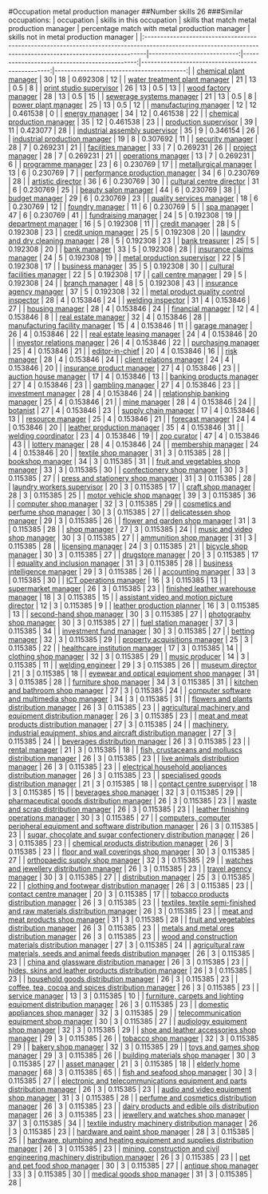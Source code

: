 #Occupation metal production manager
##Number skills 26
###Similar occupations:
| occupation                                                                                                                                                  |   skills in this occupation |   skills that match metal production manager |   percentage match with metal production manager |   skills not in metal production manager |
|:------------------------------------------------------------------------------------------------------------------------------------------------------------|----------------------------:|---------------------------------------------:|-------------------------------------------------:|-----------------------------------------:|
| [chemical plant manager](chemical_plant_manager.md)                                                                                                         |                          30 |                                           18 |                                         0.692308 |                                       12 |
| [water treatment plant manager](water_treatment_plant_manager.md)                                                                                           |                          21 |                                           13 |                                         0.5      |                                        8 |
| [print studio supervisor](print_studio_supervisor.md)                                                                                                       |                          26 |                                           13 |                                         0.5      |                                       13 |
| [wood factory manager](wood_factory_manager.md)                                                                                                             |                          28 |                                           13 |                                         0.5      |                                       15 |
| [sewerage systems manager](sewerage_systems_manager.md)                                                                                                     |                          21 |                                           13 |                                         0.5      |                                        8 |
| [power plant manager](power_plant_manager.md)                                                                                                               |                          25 |                                           13 |                                         0.5      |                                       12 |
| [manufacturing manager](manufacturing_manager.md)                                                                                                           |                          12 |                                           12 |                                         0.461538 |                                        0 |
| [energy manager](energy_manager.md)                                                                                                                         |                          34 |                                           12 |                                         0.461538 |                                       22 |
| [chemical production manager](chemical_production_manager.md)                                                                                               |                          35 |                                           12 |                                         0.461538 |                                       23 |
| [production supervisor](production_supervisor.md)                                                                                                           |                          39 |                                           11 |                                         0.423077 |                                       28 |
| [industrial assembly supervisor](industrial_assembly_supervisor.md)                                                                                         |                          35 |                                            9 |                                         0.346154 |                                       26 |
| [industrial production manager](industrial_production_manager.md)                                                                                           |                          19 |                                            8 |                                         0.307692 |                                       11 |
| [security manager](security_manager.md)                                                                                                                     |                          28 |                                            7 |                                         0.269231 |                                       21 |
| [facilities manager](facilities_manager.md)                                                                                                                 |                          33 |                                            7 |                                         0.269231 |                                       26 |
| [project manager](project_manager.md)                                                                                                                       |                          28 |                                            7 |                                         0.269231 |                                       21 |
| [operations manager](operations_manager.md)                                                                                                                 |                          13 |                                            7 |                                         0.269231 |                                        6 |
| [programme manager](programme_manager.md)                                                                                                                   |                          23 |                                            6 |                                         0.230769 |                                       17 |
| [metallurgical manager](metallurgical_manager.md)                                                                                                           |                          13 |                                            6 |                                         0.230769 |                                        7 |
| [performance production manager](performance_production_manager.md)                                                                                         |                          34 |                                            6 |                                         0.230769 |                                       28 |
| [artistic director](artistic_director.md)                                                                                                                   |                          36 |                                            6 |                                         0.230769 |                                       30 |
| [cultural centre director](cultural_centre_director.md)                                                                                                     |                          31 |                                            6 |                                         0.230769 |                                       25 |
| [beauty salon manager](beauty_salon_manager.md)                                                                                                             |                          44 |                                            6 |                                         0.230769 |                                       38 |
| [budget manager](budget_manager.md)                                                                                                                         |                          29 |                                            6 |                                         0.230769 |                                       23 |
| [quality services manager](quality_services_manager.md)                                                                                                     |                          18 |                                            6 |                                         0.230769 |                                       12 |
| [foundry manager](foundry_manager.md)                                                                                                                       |                          11 |                                            6 |                                         0.230769 |                                        5 |
| [spa manager](spa_manager.md)                                                                                                                               |                          47 |                                            6 |                                         0.230769 |                                       41 |
| [fundraising manager](fundraising_manager.md)                                                                                                               |                          24 |                                            5 |                                         0.192308 |                                       19 |
| [department manager](department_manager.md)                                                                                                                 |                          16 |                                            5 |                                         0.192308 |                                       11 |
| [credit manager](credit_manager.md)                                                                                                                         |                          28 |                                            5 |                                         0.192308 |                                       23 |
| [credit union manager](credit_union_manager.md)                                                                                                             |                          25 |                                            5 |                                         0.192308 |                                       20 |
| [laundry and dry cleaning manager](laundry_and_dry_cleaning_manager.md)                                                                                     |                          28 |                                            5 |                                         0.192308 |                                       23 |
| [bank treasurer](bank_treasurer.md)                                                                                                                         |                          25 |                                            5 |                                         0.192308 |                                       20 |
| [bank manager](bank_manager.md)                                                                                                                             |                          33 |                                            5 |                                         0.192308 |                                       28 |
| [insurance claims manager](insurance_claims_manager.md)                                                                                                     |                          24 |                                            5 |                                         0.192308 |                                       19 |
| [metal production supervisor](metal_production_supervisor.md)                                                                                               |                          22 |                                            5 |                                         0.192308 |                                       17 |
| [business manager](business_manager.md)                                                                                                                     |                          35 |                                            5 |                                         0.192308 |                                       30 |
| [cultural facilities manager](cultural_facilities_manager.md)                                                                                               |                          22 |                                            5 |                                         0.192308 |                                       17 |
| [call centre manager](call_centre_manager.md)                                                                                                               |                          29 |                                            5 |                                         0.192308 |                                       24 |
| [branch manager](branch_manager.md)                                                                                                                         |                          48 |                                            5 |                                         0.192308 |                                       43 |
| [insurance agency manager](insurance_agency_manager.md)                                                                                                     |                          37 |                                            5 |                                         0.192308 |                                       32 |
| [metal product quality control inspector](metal_product_quality_control_inspector.md)                                                                       |                          28 |                                            4 |                                         0.153846 |                                       24 |
| [welding inspector](welding_inspector.md)                                                                                                                   |                          31 |                                            4 |                                         0.153846 |                                       27 |
| [housing manager](housing_manager.md)                                                                                                                       |                          28 |                                            4 |                                         0.153846 |                                       24 |
| [financial manager](financial_manager.md)                                                                                                                   |                          12 |                                            4 |                                         0.153846 |                                        8 |
| [real estate manager](real_estate_manager.md)                                                                                                               |                          32 |                                            4 |                                         0.153846 |                                       28 |
| [manufacturing facility manager](manufacturing_facility_manager.md)                                                                                         |                          15 |                                            4 |                                         0.153846 |                                       11 |
| [garage manager](garage_manager.md)                                                                                                                         |                          26 |                                            4 |                                         0.153846 |                                       22 |
| [real estate leasing manager](real_estate_leasing_manager.md)                                                                                               |                          24 |                                            4 |                                         0.153846 |                                       20 |
| [investor relations manager](investor_relations_manager.md)                                                                                                 |                          26 |                                            4 |                                         0.153846 |                                       22 |
| [purchasing manager](purchasing_manager.md)                                                                                                                 |                          25 |                                            4 |                                         0.153846 |                                       21 |
| [editor-in-chief](editor-in-chief.md)                                                                                                                       |                          20 |                                            4 |                                         0.153846 |                                       16 |
| [risk manager](risk_manager.md)                                                                                                                             |                          28 |                                            4 |                                         0.153846 |                                       24 |
| [client relations manager](client_relations_manager.md)                                                                                                     |                          24 |                                            4 |                                         0.153846 |                                       20 |
| [insurance product manager](insurance_product_manager.md)                                                                                                   |                          27 |                                            4 |                                         0.153846 |                                       23 |
| [auction house manager](auction_house_manager.md)                                                                                                           |                          17 |                                            4 |                                         0.153846 |                                       13 |
| [banking products manager](banking_products_manager.md)                                                                                                     |                          27 |                                            4 |                                         0.153846 |                                       23 |
| [gambling manager](gambling_manager.md)                                                                                                                     |                          27 |                                            4 |                                         0.153846 |                                       23 |
| [investment manager](investment_manager.md)                                                                                                                 |                          28 |                                            4 |                                         0.153846 |                                       24 |
| [relationship banking manager](relationship_banking_manager.md)                                                                                             |                          25 |                                            4 |                                         0.153846 |                                       21 |
| [mine manager](mine_manager.md)                                                                                                                             |                          28 |                                            4 |                                         0.153846 |                                       24 |
| [botanist](botanist.md)                                                                                                                                     |                          27 |                                            4 |                                         0.153846 |                                       23 |
| [supply chain manager](supply_chain_manager.md)                                                                                                             |                          17 |                                            4 |                                         0.153846 |                                       13 |
| [resource manager](resource_manager.md)                                                                                                                     |                          25 |                                            4 |                                         0.153846 |                                       21 |
| [forecast manager](forecast_manager.md)                                                                                                                     |                          24 |                                            4 |                                         0.153846 |                                       20 |
| [leather production manager](leather_production_manager.md)                                                                                                 |                          35 |                                            4 |                                         0.153846 |                                       31 |
| [welding coordinator](welding_coordinator.md)                                                                                                               |                          23 |                                            4 |                                         0.153846 |                                       19 |
| [zoo curator](zoo_curator.md)                                                                                                                               |                          47 |                                            4 |                                         0.153846 |                                       43 |
| [lottery manager](lottery_manager.md)                                                                                                                       |                          28 |                                            4 |                                         0.153846 |                                       24 |
| [membership manager](membership_manager.md)                                                                                                                 |                          24 |                                            4 |                                         0.153846 |                                       20 |
| [textile shop manager](textile_shop_manager.md)                                                                                                             |                          31 |                                            3 |                                         0.115385 |                                       28 |
| [bookshop manager](bookshop_manager.md)                                                                                                                     |                          34 |                                            3 |                                         0.115385 |                                       31 |
| [fruit and vegetables shop manager](fruit_and_vegetables_shop_manager.md)                                                                                   |                          33 |                                            3 |                                         0.115385 |                                       30 |
| [confectionery shop manager](confectionery_shop_manager.md)                                                                                                 |                          30 |                                            3 |                                         0.115385 |                                       27 |
| [press and stationery shop manager](press_and_stationery_shop_manager.md)                                                                                   |                          31 |                                            3 |                                         0.115385 |                                       28 |
| [laundry workers supervisor](laundry_workers_supervisor.md)                                                                                                 |                          20 |                                            3 |                                         0.115385 |                                       17 |
| [craft shop manager](craft_shop_manager.md)                                                                                                                 |                          28 |                                            3 |                                         0.115385 |                                       25 |
| [motor vehicle shop manager](motor_vehicle_shop_manager.md)                                                                                                 |                          39 |                                            3 |                                         0.115385 |                                       36 |
| [computer shop manager](computer_shop_manager.md)                                                                                                           |                          32 |                                            3 |                                         0.115385 |                                       29 |
| [cosmetics and perfume shop manager](cosmetics_and_perfume_shop_manager.md)                                                                                 |                          30 |                                            3 |                                         0.115385 |                                       27 |
| [delicatessen shop manager](delicatessen_shop_manager.md)                                                                                                   |                          29 |                                            3 |                                         0.115385 |                                       26 |
| [flower and garden shop manager](flower_and_garden_shop_manager.md)                                                                                         |                          31 |                                            3 |                                         0.115385 |                                       28 |
| [shop manager](shop_manager.md)                                                                                                                             |                          27 |                                            3 |                                         0.115385 |                                       24 |
| [music and video shop manager](music_and_video_shop_manager.md)                                                                                             |                          30 |                                            3 |                                         0.115385 |                                       27 |
| [ammunition shop manager](ammunition_shop_manager.md)                                                                                                       |                          31 |                                            3 |                                         0.115385 |                                       28 |
| [licensing manager](licensing_manager.md)                                                                                                                   |                          24 |                                            3 |                                         0.115385 |                                       21 |
| [bicycle shop manager](bicycle_shop_manager.md)                                                                                                             |                          30 |                                            3 |                                         0.115385 |                                       27 |
| [drugstore manager](drugstore_manager.md)                                                                                                                   |                          20 |                                            3 |                                         0.115385 |                                       17 |
| [equality and inclusion manager](equality_and_inclusion_manager.md)                                                                                         |                          31 |                                            3 |                                         0.115385 |                                       28 |
| [business intelligence manager](business_intelligence_manager.md)                                                                                           |                          29 |                                            3 |                                         0.115385 |                                       26 |
| [accounting manager](accounting_manager.md)                                                                                                                 |                          33 |                                            3 |                                         0.115385 |                                       30 |
| [ICT operations manager](ICT_operations_manager.md)                                                                                                         |                          16 |                                            3 |                                         0.115385 |                                       13 |
| [supermarket manager](supermarket_manager.md)                                                                                                               |                          26 |                                            3 |                                         0.115385 |                                       23 |
| [finished leather warehouse manager](finished_leather_warehouse_manager.md)                                                                                 |                          18 |                                            3 |                                         0.115385 |                                       15 |
| [assistant video and motion picture director](assistant_video_and_motion_picture_director.md)                                                               |                          12 |                                            3 |                                         0.115385 |                                        9 |
| [leather production planner](leather_production_planner.md)                                                                                                 |                          16 |                                            3 |                                         0.115385 |                                       13 |
| [second-hand shop manager](second-hand_shop_manager.md)                                                                                                     |                          30 |                                            3 |                                         0.115385 |                                       27 |
| [photography shop manager](photography_shop_manager.md)                                                                                                     |                          30 |                                            3 |                                         0.115385 |                                       27 |
| [fuel station manager](fuel_station_manager.md)                                                                                                             |                          37 |                                            3 |                                         0.115385 |                                       34 |
| [investment fund manager](investment_fund_manager.md)                                                                                                       |                          30 |                                            3 |                                         0.115385 |                                       27 |
| [betting manager](betting_manager.md)                                                                                                                       |                          32 |                                            3 |                                         0.115385 |                                       29 |
| [property acquisitions manager](property_acquisitions_manager.md)                                                                                           |                          25 |                                            3 |                                         0.115385 |                                       22 |
| [healthcare institution manager](healthcare_institution_manager.md)                                                                                         |                          17 |                                            3 |                                         0.115385 |                                       14 |
| [clothing shop manager](clothing_shop_manager.md)                                                                                                           |                          32 |                                            3 |                                         0.115385 |                                       29 |
| [music producer](music_producer.md)                                                                                                                         |                          14 |                                            3 |                                         0.115385 |                                       11 |
| [welding engineer](welding_engineer.md)                                                                                                                     |                          29 |                                            3 |                                         0.115385 |                                       26 |
| [museum director](museum_director.md)                                                                                                                       |                          21 |                                            3 |                                         0.115385 |                                       18 |
| [eyewear and optical equipment shop manager](eyewear_and_optical_equipment_shop_manager.md)                                                                 |                          31 |                                            3 |                                         0.115385 |                                       28 |
| [furniture shop manager](furniture_shop_manager.md)                                                                                                         |                          34 |                                            3 |                                         0.115385 |                                       31 |
| [kitchen and bathroom shop manager](kitchen_and_bathroom_shop_manager.md)                                                                                   |                          27 |                                            3 |                                         0.115385 |                                       24 |
| [computer software and multimedia shop manager](computer_software_and_multimedia_shop_manager.md)                                                           |                          34 |                                            3 |                                         0.115385 |                                       31 |
| [flowers and plants distribution manager](flowers_and_plants_distribution_manager.md)                                                                       |                          26 |                                            3 |                                         0.115385 |                                       23 |
| [agricultural machinery and equipment distribution manager](agricultural_machinery_and_equipment_distribution_manager.md)                                   |                          26 |                                            3 |                                         0.115385 |                                       23 |
| [meat and meat products distribution manager](meat_and_meat_products_distribution_manager.md)                                                               |                          27 |                                            3 |                                         0.115385 |                                       24 |
| [machinery, industrial equipment, ships and aircraft distribution manager](machinery,_industrial_equipment,_ships_and_aircraft_distribution_manager.md)     |                          27 |                                            3 |                                         0.115385 |                                       24 |
| [beverages distribution manager](beverages_distribution_manager.md)                                                                                         |                          26 |                                            3 |                                         0.115385 |                                       23 |
| [rental manager](rental_manager.md)                                                                                                                         |                          21 |                                            3 |                                         0.115385 |                                       18 |
| [fish, crustaceans and molluscs distribution manager](fish,_crustaceans_and_molluscs_distribution_manager.md)                                               |                          26 |                                            3 |                                         0.115385 |                                       23 |
| [live animals distribution manager](live_animals_distribution_manager.md)                                                                                   |                          26 |                                            3 |                                         0.115385 |                                       23 |
| [electrical household appliances distribution manager](electrical_household_appliances_distribution_manager.md)                                             |                          26 |                                            3 |                                         0.115385 |                                       23 |
| [specialised goods distribution manager](specialised_goods_distribution_manager.md)                                                                         |                          21 |                                            3 |                                         0.115385 |                                       18 |
| [contact centre supervisor](contact_centre_supervisor.md)                                                                                                   |                          18 |                                            3 |                                         0.115385 |                                       15 |
| [beverages shop manager](beverages_shop_manager.md)                                                                                                         |                          32 |                                            3 |                                         0.115385 |                                       29 |
| [pharmaceutical goods distribution manager](pharmaceutical_goods_distribution_manager.md)                                                                   |                          26 |                                            3 |                                         0.115385 |                                       23 |
| [waste and scrap distribution manager](waste_and_scrap_distribution_manager.md)                                                                             |                          26 |                                            3 |                                         0.115385 |                                       23 |
| [leather finishing operations manager](leather_finishing_operations_manager.md)                                                                             |                          30 |                                            3 |                                         0.115385 |                                       27 |
| [computers, computer peripheral equipment and software distribution manager](computers,_computer_peripheral_equipment_and_software_distribution_manager.md) |                          26 |                                            3 |                                         0.115385 |                                       23 |
| [sugar, chocolate and sugar confectionery distribution manager](sugar,_chocolate_and_sugar_confectionery_distribution_manager.md)                           |                          26 |                                            3 |                                         0.115385 |                                       23 |
| [chemical products distribution manager](chemical_products_distribution_manager.md)                                                                         |                          26 |                                            3 |                                         0.115385 |                                       23 |
| [floor and wall coverings shop manager](floor_and_wall_coverings_shop_manager.md)                                                                           |                          30 |                                            3 |                                         0.115385 |                                       27 |
| [orthopaedic supply shop manager](orthopaedic_supply_shop_manager.md)                                                                                       |                          32 |                                            3 |                                         0.115385 |                                       29 |
| [watches and jewellery distribution manager](watches_and_jewellery_distribution_manager.md)                                                                 |                          26 |                                            3 |                                         0.115385 |                                       23 |
| [travel agency manager](travel_agency_manager.md)                                                                                                           |                          30 |                                            3 |                                         0.115385 |                                       27 |
| [distribution manager](distribution_manager.md)                                                                                                             |                          25 |                                            3 |                                         0.115385 |                                       22 |
| [clothing and footwear distribution manager](clothing_and_footwear_distribution_manager.md)                                                                 |                          26 |                                            3 |                                         0.115385 |                                       23 |
| [contact centre manager](contact_centre_manager.md)                                                                                                         |                          20 |                                            3 |                                         0.115385 |                                       17 |
| [tobacco products distribution manager](tobacco_products_distribution_manager.md)                                                                           |                          26 |                                            3 |                                         0.115385 |                                       23 |
| [textiles, textile semi-finished and raw materials distribution manager](textiles,_textile_semi-finished_and_raw_materials_distribution_manager.md)         |                          26 |                                            3 |                                         0.115385 |                                       23 |
| [meat and meat products shop manager](meat_and_meat_products_shop_manager.md)                                                                               |                          31 |                                            3 |                                         0.115385 |                                       28 |
| [fruit and vegetables distribution manager](fruit_and_vegetables_distribution_manager.md)                                                                   |                          26 |                                            3 |                                         0.115385 |                                       23 |
| [metals and metal ores distribution manager](metals_and_metal_ores_distribution_manager.md)                                                                 |                          26 |                                            3 |                                         0.115385 |                                       23 |
| [wood and construction materials distribution manager](wood_and_construction_materials_distribution_manager.md)                                             |                          27 |                                            3 |                                         0.115385 |                                       24 |
| [agricultural raw materials, seeds and animal feeds distribution manager](agricultural_raw_materials,_seeds_and_animal_feeds_distribution_manager.md)       |                          26 |                                            3 |                                         0.115385 |                                       23 |
| [china and glassware distribution manager](china_and_glassware_distribution_manager.md)                                                                     |                          26 |                                            3 |                                         0.115385 |                                       23 |
| [hides, skins and leather products distribution manager](hides,_skins_and_leather_products_distribution_manager.md)                                         |                          26 |                                            3 |                                         0.115385 |                                       23 |
| [household goods distribution manager](household_goods_distribution_manager.md)                                                                             |                          26 |                                            3 |                                         0.115385 |                                       23 |
| [coffee, tea, cocoa and spices distribution manager](coffee,_tea,_cocoa_and_spices_distribution_manager.md)                                                 |                          26 |                                            3 |                                         0.115385 |                                       23 |
| [service manager](service_manager.md)                                                                                                                       |                          13 |                                            3 |                                         0.115385 |                                       10 |
| [furniture, carpets and lighting equipment distribution manager](furniture,_carpets_and_lighting_equipment_distribution_manager.md)                         |                          26 |                                            3 |                                         0.115385 |                                       23 |
| [domestic appliances shop manager](domestic_appliances_shop_manager.md)                                                                                     |                          32 |                                            3 |                                         0.115385 |                                       29 |
| [telecommunication equipment shop manager](telecommunication_equipment_shop_manager.md)                                                                     |                          30 |                                            3 |                                         0.115385 |                                       27 |
| [audiology equipment shop manager](audiology_equipment_shop_manager.md)                                                                                     |                          32 |                                            3 |                                         0.115385 |                                       29 |
| [shoe and leather accessories shop manager](shoe_and_leather_accessories_shop_manager.md)                                                                   |                          29 |                                            3 |                                         0.115385 |                                       26 |
| [tobacco shop manager](tobacco_shop_manager.md)                                                                                                             |                          32 |                                            3 |                                         0.115385 |                                       29 |
| [bakery shop manager](bakery_shop_manager.md)                                                                                                               |                          32 |                                            3 |                                         0.115385 |                                       29 |
| [toys and games shop manager](toys_and_games_shop_manager.md)                                                                                               |                          29 |                                            3 |                                         0.115385 |                                       26 |
| [building materials shop manager](building_materials_shop_manager.md)                                                                                       |                          30 |                                            3 |                                         0.115385 |                                       27 |
| [asset manager](asset_manager.md)                                                                                                                           |                          21 |                                            3 |                                         0.115385 |                                       18 |
| [elderly home manager](elderly_home_manager.md)                                                                                                             |                          68 |                                            3 |                                         0.115385 |                                       65 |
| [fish and seafood shop manager](fish_and_seafood_shop_manager.md)                                                                                           |                          30 |                                            3 |                                         0.115385 |                                       27 |
| [electronic and telecommunications equipment and parts distribution manager](electronic_and_telecommunications_equipment_and_parts_distribution_manager.md) |                          26 |                                            3 |                                         0.115385 |                                       23 |
| [audio and video equipment shop manager](audio_and_video_equipment_shop_manager.md)                                                                         |                          31 |                                            3 |                                         0.115385 |                                       28 |
| [perfume and cosmetics distribution manager](perfume_and_cosmetics_distribution_manager.md)                                                                 |                          26 |                                            3 |                                         0.115385 |                                       23 |
| [dairy products and edible oils distribution manager](dairy_products_and_edible_oils_distribution_manager.md)                                               |                          26 |                                            3 |                                         0.115385 |                                       23 |
| [jewellery and watches shop manager](jewellery_and_watches_shop_manager.md)                                                                                 |                          37 |                                            3 |                                         0.115385 |                                       34 |
| [textile industry machinery distribution manager](textile_industry_machinery_distribution_manager.md)                                                       |                          26 |                                            3 |                                         0.115385 |                                       23 |
| [hardware and paint shop manager](hardware_and_paint_shop_manager.md)                                                                                       |                          28 |                                            3 |                                         0.115385 |                                       25 |
| [hardware, plumbing and heating equipment and supplies distribution manager](hardware,_plumbing_and_heating_equipment_and_supplies_distribution_manager.md) |                          26 |                                            3 |                                         0.115385 |                                       23 |
| [mining, construction and civil engineering machinery distribution manager](mining,_construction_and_civil_engineering_machinery_distribution_manager.md)   |                          26 |                                            3 |                                         0.115385 |                                       23 |
| [pet and pet food shop manager](pet_and_pet_food_shop_manager.md)                                                                                           |                          30 |                                            3 |                                         0.115385 |                                       27 |
| [antique shop manager](antique_shop_manager.md)                                                                                                             |                          33 |                                            3 |                                         0.115385 |                                       30 |
| [medical goods shop manager](medical_goods_shop_manager.md)                                                                                                 |                          31 |                                            3 |                                         0.115385 |                                       28 |
